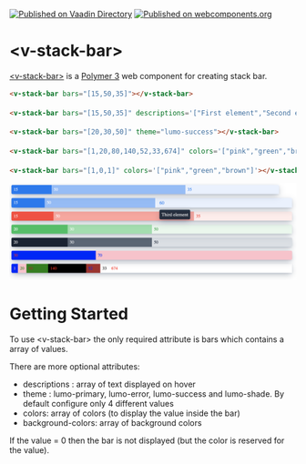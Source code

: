 [![Published on Vaadin Directory](https://img.shields.io/badge/Vaadin%20Directory-published-00b4f0.svg)](https://vaadin.com/directory/component/jcgueriaud1v-stack-bar)
[![Published on webcomponents.org](https://img.shields.io/badge/webcomponents.org-published-blue.svg)](https://www.webcomponents.org/element/@jcgueriaud/v-stack-bar)

# &lt;v-stack-bar&gt;


[&lt;v-stack-bar&gt;](https://vaadin.com/directory/component/jcgueriaud1v-stack-bar) is a [Polymer 3](http://polymer-project.org) web component for creating stack bar.

<!--
```
<custom-element-demo>
  <template>
    <script type="module" src="src/v-stack-bar.js"></script>
    <v-stack-bar bars="[15,50,35]"></v-stack-bar>
    <v-stack-bar bars="[15,50,35]" descriptions='["First element","Second element","Third element"]'></v-stack-bar>
    <v-stack-bar bars="[20,30,50]" theme="lumo-success"></v-stack-bar>
    <v-stack-bar bars="[1,20,80,140,52,33,674]" colors='["pink","green","brown","red","blue","black","red"]' background-colors='["blue","pink","green","black","brown"]'></v-stack-bar>
    <v-stack-bar bars="[1,0,1]" colors='["pink","green","brown"]'></v-stack-bar>
  </template>
</custom-element-demo>
```
-->
```html
<v-stack-bar bars="[15,50,35]"></v-stack-bar>

<v-stack-bar bars="[15,50,35]" descriptions='["First element","Second element","Third element"]'></v-stack-bar>

<v-stack-bar bars="[20,30,50]" theme="lumo-success"></v-stack-bar>

<v-stack-bar bars="[1,20,80,140,52,33,674]" colors='["pink","green","brown","red","blue","black","red"]' background-colors='["blue","pink","green","black","brown"]'></v-stack-bar>

<v-stack-bar bars="[1,0,1]" colors='["pink","green","brown"]'></v-stack-bar>
```

![Screenshot](https://raw.githubusercontent.com/jcgueriaud1/v-stack-bar/master/screenshot.png)

# Getting Started  

To use &lt;v-stack-bar&gt; the only required attribute is bars which contains a array of values.

There are more optional attributes:
* descriptions : array of text displayed on hover
* theme : lumo-primary, lumo-error, lumo-success and lumo-shade. By default configure only 4 different values
* colors: array of colors (to display the value inside the bar)
* background-colors: array of background colors

If the value = 0 then the bar is not displayed (but the color is reserved for the value).


